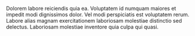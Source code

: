 Dolorem labore reiciendis quia ea. Voluptatem id numquam maiores et impedit modi dignissimos dolor. Vel modi perspiciatis est voluptatem rerum. Labore alias magnam exercitationem laboriosam molestiae distinctio sed delectus. Laboriosam molestiae inventore quia culpa qui quasi.